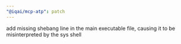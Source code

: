 ```yaml
---
"@iqai/mcp-atp": patch
---
```


add missing shebang line in the main executable file, causing it to be misinterpreted by the sys shell

